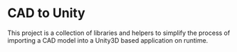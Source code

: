 CAD to Unity
============

This project is a collection of libraries and helpers to simplify the process of importing a CAD model into a Unity3D based application on runtime.

